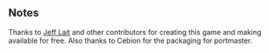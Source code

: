 ## Notes

Thanks to [Jeff Lait](https://www.zincland.com/powder/) and other contributors for creating this game and making available for free. Also thanks to Cebion for the packaging for portmaster.

